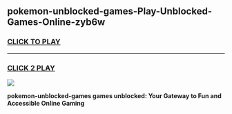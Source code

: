 
## pokemon-unblocked-games-Play-Unblocked-Games-Online-zyb6w
<h3>
<a href="https://premium76.site?title=pokemon-unblocked-games&ref=25A">CLICK TO PLAY</a></h3>
<hr>

<h3>
<a href="https://premium76.site?title=pokemon-unblocked-games&ref=25A">CLICK 2 PLAY</a>
  
</h3>

<a href="https://premium76.site?title=pokemon-unblocked-games&ref=25A"><img src="https://clearcache.store/games.png"></a>


**pokemon-unblocked-games games unblocked: Your Gateway to Fun and Accessible Online Gaming**
